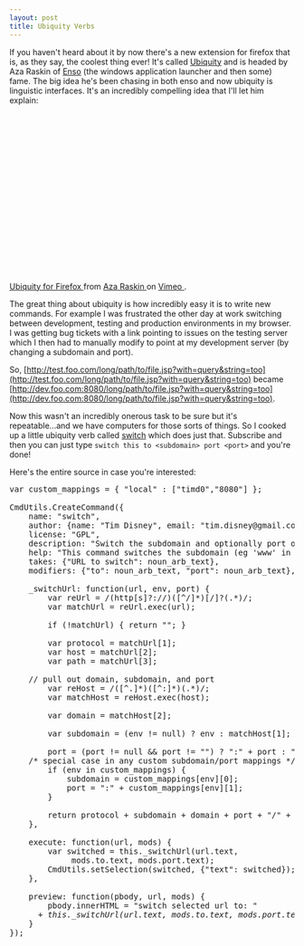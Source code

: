 ```yaml
--- 
layout: post
title: Ubiquity Verbs
---
```

If you haven't heard about it by now there's a new extension for firefox
that is, as they say, the coolest thing ever! It's called
[Ubiquity](http://labs.mozilla.com/projects/ubiquity/) and is headed by
Aza Raskin of [Enso](http://www.humanized.com/) (the windows application
launcher and then some) fame. The big idea he's been chasing in both
enso and now ubiquity is linguistic interfaces. It's an incredibly
compelling idea that I'll let him explain:

<object width="400" height="298">	
<param name="allowfullscreen" value="true" />	
<param name="allowscriptaccess" value="always" />
<param name="movie" value="http://vimeo.com/moogaloop.swf?clip_id=1561578&amp;server=vimeo.com&amp;show_title=1&amp;show_byline=1&amp;show_portrait=0&amp;color=&amp;fullscreen=1" />	
<embed src="http://vimeo.com/moogaloop.swf?clip_id=1561578&amp;server=vimeo.com&amp;show_title=1&amp;show_byline=1&amp;show_portrait=0&amp;color=&amp;fullscreen=1" type="application/x-shockwave-flash" allowfullscreen="true" allowscriptaccess="always" width="400" height="298">
</embed>
</object>
<br />
<a href="http://vimeo.com/1561578?pg=embed&sec=1561578">Ubiquity for Firefox
</a> 
from 
<a href="http://vimeo.com/user532161?pg=embed&sec=1561578">Aza Raskin
</a> on 
<a href="http://vimeo.com?pg=embed&sec=1561578">Vimeo
</a>.

The great thing about ubiquity is how incredibly easy it is to write new
commands. For example I was frustrated the other day at work switching between
development, testing and production environments in my browser. I was
getting bug tickets with a link pointing to issues on the testing
server which I then had to manually modify to point at my development
server (by changing a subdomain and port).

So, [http://test.foo.com/long/path/to/file.jsp?with=query&string=too](http://test.foo.com/long/path/to/file.jsp?with=query&string=too)
became
[http://dev.foo.com:8080/long/path/to/file.jsp?with=query&string=too](http://dev.foo.com:8080/long/path/to/file.jsp?with=query&string=too).

Now this wasn't an incredibly onerous task to be sure but it's
repeatable...and we have computers for those sorts of things. So I
cooked up a little ubiquity verb called
[switch](http://disnetdev.com/commands.html) which does just
that. Subscribe and then you can just type `switch this to <subdomain>
port <port>` and you're done!

Here's the entire source in case you're interested:

<pre lang="javascript" line="1">
var custom_mappings = { "local" : ["timd0","8080"] };

CmdUtils.CreateCommand({
    name: "switch",
    author: {name: "Tim Disney", email: "tim.disney@gmail.com"},
    license: "GPL",
    description: "Switch the subdomain and optionally port of a url",
    help: "This command switches the subdomain (eg 'www' in www.google.com) and optionally port to whatever you like. This is particularly useful if you have multiple environments differentiated only by the subdomain that you would like to quickly switch between (ie development, testing and production environments)",
    takes: {"URL to switch": noun_arb_text},
    modifiers: {"to": noun_arb_text, "port": noun_arb_text},

    _switchUrl: function(url, env, port) {
        var reUrl = /(http[s]?://)([^/]*)[/]?(.*)/;
        var matchUrl = reUrl.exec(url);

        if (!matchUrl) { return ""; }

        var protocol = matchUrl[1];
        var host = matchUrl[2];
        var path = matchUrl[3];

	// pull out domain, subdomain, and port
        var reHost = /([^.]*)([^:]*)(.*)/;
        var matchHost = reHost.exec(host);

        var domain = matchHost[2];

        var subdomain = (env != null) ? env : matchHost[1];

        port = (port != null &amp;&amp; port != "") ? ":" + port : "";
	/* special case in any custom subdomain/port mappings */
        if (env in custom_mappings) {
            subdomain = custom_mappings[env][0];
            port = ":" + custom_mappings[env][1];
        }

        return protocol + subdomain + domain + port + "/" + path;
    },

    execute: function(url, mods) {
        var switched = this._switchUrl(url.text,
			 mods.to.text, mods.port.text);
        CmdUtils.setSelection(switched, {"text": switched});
    },

    preview: function(pbody, url, mods) {
        pbody.innerHTML = "switch selected url to: <em>"
	  + this._switchUrl(url.text, mods.to.text, mods.port.text) + "</em>";
    }
});
</pre>
